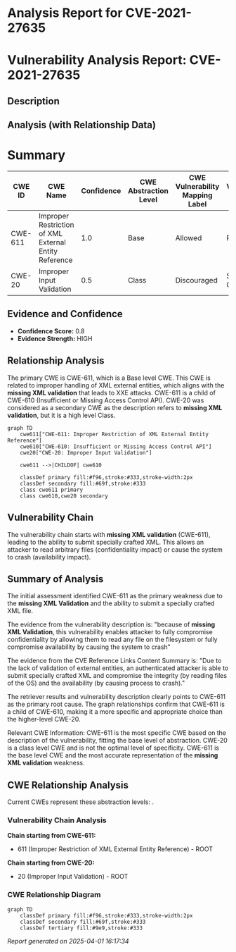 # Analysis Report for CVE-2021-27635

# Vulnerability Analysis Report: CVE-2021-27635

## Description



## Analysis (with Relationship Data)

# Summary
| CWE ID | CWE Name | Confidence | CWE Abstraction Level | CWE Vulnerability Mapping Label | CWE-Vulnerability Mapping Notes |
|---|---|---|---|---|---|
| CWE-611 | Improper Restriction of XML External Entity Reference | 1.0 | Base | Allowed | Primary CWE |
| CWE-20 | Improper Input Validation | 0.5 | Class | Discouraged | Secondary Candidate |

## Evidence and Confidence

*   **Confidence Score:** 0.8
*   **Evidence Strength:** HIGH

## Relationship Analysis
The primary CWE is CWE-611, which is a Base level CWE. This CWE is related to improper handling of XML external entities, which aligns with the **missing XML validation** that leads to XXE attacks. CWE-611 is a child of CWE-610 (Insufficient or Missing Access Control API). CWE-20 was considered as a secondary CWE as the description refers to **missing XML validation**, but it is a high level Class.

```mermaid
graph TD
    cwe611["CWE-611: Improper Restriction of XML External Entity Reference"]
    cwe610["CWE-610: Insufficient or Missing Access Control API"]
    cwe20["CWE-20: Improper Input Validation"]
    
    cwe611 -->|CHILDOF| cwe610
    
    classDef primary fill:#f96,stroke:#333,stroke-width:2px
    classDef secondary fill:#69f,stroke:#333
    class cwe611 primary
    class cwe610,cwe20 secondary
```

## Vulnerability Chain
The vulnerability chain starts with **missing XML validation** (CWE-611), leading to the ability to submit specially crafted XML. This allows an attacker to read arbitrary files (confidentiality impact) or cause the system to crash (availability impact).

## Summary of Analysis
The initial assessment identified CWE-611 as the primary weakness due to the **missing XML Validation** and the ability to submit a specially crafted XML file.

The evidence from the vulnerability description is:
"because of **missing XML Validation**, this vulnerability enables attacker to fully compromise confidentiality by allowing them to read any file on the filesystem or fully compromise availability by causing the system to crash"

The evidence from the CVE Reference Links Content Summary is:
"Due to the lack of validation of external entities, an authenticated attacker is able to submit specially crafted XML and compromise the integrity (by reading files of the OS) and the availability (by causing process to crash)."

The retriever results and vulnerability description clearly points to CWE-611 as the primary root cause. The graph relationships confirm that CWE-611 is a child of CWE-610, making it a more specific and appropriate choice than the higher-level CWE-20.

Relevant CWE Information:
CWE-611 is the most specific CWE based on the description of the vulnerability, fitting the base level of abstraction.
CWE-20 is a class level CWE and is not the optimal level of specificity.
CWE-611 is the base level CWE and the most accurate representation of the **missing XML validation** weakness.


## CWE Relationship Analysis

Current CWEs represent these abstraction levels: .


### Vulnerability Chain Analysis

**Chain starting from CWE-611:**
- 611 (Improper Restriction of XML External Entity Reference) - ROOT


**Chain starting from CWE-20:**
- 20 (Improper Input Validation) - ROOT



### CWE Relationship Diagram

```mermaid
graph TD
    classDef primary fill:#f96,stroke:#333,stroke-width:2px
    classDef secondary fill:#69f,stroke:#333
    classDef tertiary fill:#9e9,stroke:#333
```



*Report generated on 2025-04-01 16:17:34*
